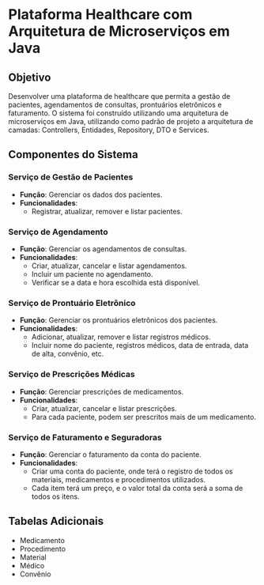 # Plataforma Healthcare com Arquitetura de Microserviços em Java

## Objetivo
Desenvolver uma plataforma de healthcare que permita a gestão de pacientes, agendamentos de consultas, prontuários eletrônicos e faturamento. O sistema foi construído utilizando uma arquitetura de microserviços em Java, utilizando como padrão de projeto a arquitetura de camadas: Controllers, Entidades, Repository, DTO e Services.

## Componentes do Sistema

### Serviço de Gestão de Pacientes
- **Função**: Gerenciar os dados dos pacientes.
- **Funcionalidades**:
  - Registrar, atualizar, remover e listar pacientes.

### Serviço de Agendamento
- **Função**: Gerenciar os agendamentos de consultas.
- **Funcionalidades**:
  - Criar, atualizar, cancelar e listar agendamentos.
  - Incluir um paciente no agendamento.
  - Verificar se a data e hora escolhida está disponível.

### Serviço de Prontuário Eletrônico
- **Função**: Gerenciar os prontuários eletrônicos dos pacientes.
- **Funcionalidades**:
  - Adicionar, atualizar, remover e listar registros médicos.
  - Incluir nome do paciente, registros médicos, data de entrada, data de alta, convênio, etc.

### Serviço de Prescrições Médicas
- **Função**: Gerenciar prescrições de medicamentos.
- **Funcionalidades**:
  - Criar, atualizar, cancelar e listar prescrições.
  - Para cada paciente, podem ser prescritos mais de um medicamento.

### Serviço de Faturamento e Seguradoras
- **Função**: Gerenciar o faturamento da conta do paciente.
- **Funcionalidades**:
  - Criar uma conta do paciente, onde terá o registro de todos os materiais, medicamentos e procedimentos utilizados.
  - Cada item terá um preço, e o valor total da conta será a soma de todos os itens.

## Tabelas Adicionais
- Medicamento
- Procedimento
- Material
- Médico
- Convênio
